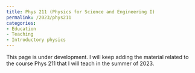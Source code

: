 ```yaml
---
title: Phys 211 (Physics for Science and Engineering I)
permalink: /2023/phys211
categories:
- Education
- Teaching
- Introductory physics
---
```






This page is under development. I will keep adding the material related to the course Phys 211 that I will teach
in the summer of 2023.
